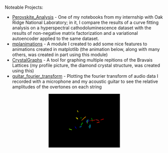 Noteable Projects:
- [Perovskite_Analysis](https://github.com/Clay246/Perovskite-Analysis) - One of my notebooks from my internship with Oak Ridge National Laboratory; in it, I compare the results of a curve fitting analysis on a hyperspectral cathodoluminescence dataset with the results of non-negative matrix factorization and a variational autoencoder applied to the same dataset.
- [mplanimations](https://github.com/Clay246/mplanimations) - A module I created to add some nice features to animations created in matplotlib (the animation below, along with many others, was created in part using this module)
- [CrystalGraphs](https://github.com/Clay246/CrystalGraphs) - A tool for graphing multiple repitions of the Bravais Lattices (my profile picture, the diamond crystal structure, was created using this)
- [guitar_fourier_transform](https://github.com/Clay246/guitar-fourier-transform) - Plotting the fourier transform of audio data I recorded with a microphone and my acoustic guitar to see the relative amplitudes of the overtones on each string

<p align="center">
<img class="marginauto" src="https://github.com/Clay246/All-Animations/blob/master/n-bodyName/n-bodyName.gif" width=45% title="n-bodyName"/>
</p>
